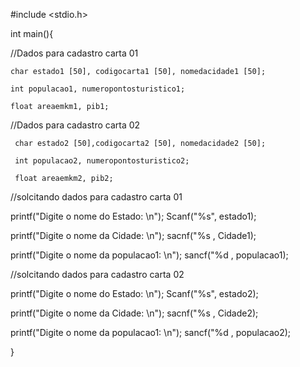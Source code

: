 #include <stdio.h>

int main(){

//Dados para cadastro carta 01
    
    char estado1 [50], codigocarta1 [50], nomedacidade1 [50];

    int populacao1, numeropontosturistico1;

    float areaemkm1, pib1;

       
//Dados para cadastro carta 02

     char estado2 [50],codigocarta2 [50], nomedacidade2 [50];

     int populacao2, numeropontosturistico2;

     float areaemkm2, pib2;

         
//solcitando dados para cadastro carta 01


printf("Digite o nome do Estado: \n");
Scanf("%s", estado1);

printf("Digite o nome da Cidade: \n");
sacnf("%s , Cidade1);

printf("Digite o nome da populacao1: \n");
sancf("%d , populacao1);


//solcitando dados para cadastro carta 02


printf("Digite o nome do Estado: \n");
Scanf("%s", estado2);

printf("Digite o nome da Cidade: \n");
sacnf("%s , Cidade2);

printf("Digite o nome da populacao1: \n");
sancf("%d , populacao2);

}
